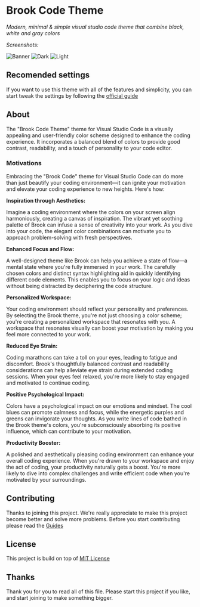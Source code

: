 # Brook Code Theme

_Modern, minimal & simple visual studio code theme that combine black, white and gray colors_

_Screenshots:_

![Banner](https://cdn.hashnode.com/res/hashnode/image/upload/v1732187828243/cc1d78a8-387f-457e-841e-20f9528588e9.png)
![Dark](https://cdn.hashnode.com/res/hashnode/image/upload/v1732187845467/a44cc238-ea0f-4e5e-8bad-3383e4cb50e9.png)
![Light](https://cdn.hashnode.com/res/hashnode/image/upload/v1732187833809/3ed29c8c-c0d2-4d9b-a5f9-538d2b61fb99.png)

## Recomended settings

If you want to use this theme with all of the features and simplicity, you can start tweak the settings by following the [official guide](https://brookcodetheme.vercel.app/docs)

## About

The "Brook Code Theme" theme for Visual Studio Code is a visually appealing and user-friendly color scheme designed to enhance the coding experience. It incorporates a balanced blend of colors to provide good contrast, readability, and a touch of personality to your code editor.

### Motivations

Embracing the "Brook Code" theme for Visual Studio Code can do more than just beautify your coding environment—it can ignite your motivation and elevate your coding experience to new heights. Here's how:

**Inspiration through Aesthetics:**

Imagine a coding environment where the colors on your screen align harmoniously, creating a canvas of inspiration. The vibrant yet soothing palette of Brook can infuse a sense of creativity into your work. As you dive into your code, the elegant color combinations can motivate you to approach problem-solving with fresh perspectives.

**Enhanced Focus and Flow:**

A well-designed theme like Brook can help you achieve a state of flow—a mental state where you're fully immersed in your work. The carefully chosen colors and distinct syntax highlighting aid in quickly identifying different code elements. This enables you to focus on your logic and ideas without being distracted by deciphering the code structure.

**Personalized Workspace:**

Your coding environment should reflect your personality and preferences. By selecting the Brook theme, you're not just choosing a color scheme; you're creating a personalized workspace that resonates with you. A workspace that resonates visually can boost your motivation by making you feel more connected to your work.

**Reduced Eye Strain:**

Coding marathons can take a toll on your eyes, leading to fatigue and discomfort. Brook's thoughtfully balanced contrast and readability considerations can help alleviate eye strain during extended coding sessions. When your eyes feel relaxed, you're more likely to stay engaged and motivated to continue coding.

**Positive Psychological Impact:**

Colors have a psychological impact on our emotions and mindset. The cool blues can promote calmness and focus, while the energetic purples and greens can invigorate your thoughts. As you write lines of code bathed in the Brook theme's colors, you're subconsciously absorbing its positive influence, which can contribute to your motivation.

**Productivity Booster:**

A polished and aesthetically pleasing coding environment can enhance your overall coding experience. When you're drawn to your workspace and enjoy the act of coding, your productivity naturally gets a boost. You're more likely to dive into complex challenges and write efficient code when you're motivated by your surroundings.

## Contributing

Thanks to joining this project. We're really appreciate to make this project become better and solve more problems. Before you start contributing please read the [Guides](.CONTRIBUTING.md)

## License

This project is build on top of [MIT License](LICENSE)

## Thanks

Thank you for you to read all of this file. Please start this project if you like, and start joining to make something bigger.

